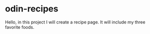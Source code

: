 # odin-recipes
Hello, in this project I will create a recipe page. It will include my three favorite foods.